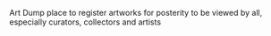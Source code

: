 Art Dump
place to register artworks for posterity to be viewed by all, especially curators, collectors and artists
